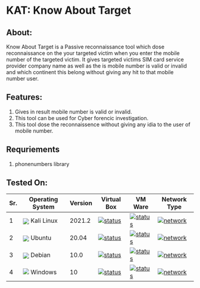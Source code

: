 # KAT: Know About Target
## **About:**
Know About Target is a Passive reconnaissance tool which dose reconnaissance on the your targeted victim when you enter the mobile number of the targeted victim. It gives targeted victims SIM card service provider company name as well as the is mobile number is valid or invalid and which continent this belong without giving any hit to that mobile number user.  
## **Features:**
1. Gives in result mobile number is valid or invalid. 
2. This tool can be used for Cyber forencic investigation.
3. This tool dose the reconnaissence without giving any idia to the user of mobile number.
## **Requriements**
1. phonenumbers library


## **Tested On:** 

 Sr. | Operating System | Version | Virtual Box | VM Ware | Network Type |
--- | --- | --- | --- | --- | --- |
1 | <img align="center" src="https://img.icons8.com/color/25/000000/kali-linux.png">  Kali Linux</img > | 2021.2 | [![status](https://badgen.net/github/status/micromatch/micromatch/4.0.1)](https://github.com/hexdee606/Automatic-MAC-Address-Changer/blob/main/README.md#tested-on)| [![status](https://badgen.net/github/status/micromatch/micromatch/4.0.1)](https://github.com/hexdee606/Automatic-MAC-Address-Changer/blob/main/README.md#tested-on)| [![network](https://badgen.net/badge/Network/NAT/brown)](https://github.com/hexdee606/Automatic-MAC-Address-Changer/blob/main/README.md#tested-on) |
2 | <img align="center" src="https://img.icons8.com/ios/25/000000/ubuntu.png">  Ubuntu</img > | 20.04 | [![status](https://badgen.net/github/status/micromatch/micromatch/4.0.1)](https://github.com/hexdee606/Automatic-MAC-Address-Changer/blob/main/README.md#tested-on)| [![status](https://badgen.net/github/status/micromatch/micromatch/4.0.1)](https://github.com/hexdee606/Automatic-MAC-Address-Changer/blob/main/README.md#tested-on)| [![network](https://badgen.net/badge/Network/NAT/brown)](https://github.com/hexdee606/Automatic-MAC-Address-Changer/blob/main/README.md#tested-on) |
3 | <img align="center" src="https://img.icons8.com/ios-glyphs/25/000000/debian.png">  Debian</img > | 10.0 | [![status](https://badgen.net/github/status/micromatch/micromatch/4.0.1)](https://github.com/hexdee606/Automatic-MAC-Address-Changer/blob/main/README.md#tested-on)| [![status](https://badgen.net/github/status/micromatch/micromatch/4.0.1)](https://github.com/hexdee606/Automatic-MAC-Address-Changer/blob/main/README.md#tested-on)| [![network](https://badgen.net/badge/Network/NAT/brown)](https://github.com/hexdee606/Automatic-MAC-Address-Changer/blob/main/README.md#tested-on) |
4 | <img src="https://img.icons8.com/windows/25/000000/windows-10.png"/>  Windows</img > | 10 | [![status](https://badgen.net/github/status/micromatch/micromatch/4.0.1)](https://github.com/hexdee606/Automatic-MAC-Address-Changer/blob/main/README.md#tested-on)| [![status](https://badgen.net/github/status/micromatch/micromatch/4.0.1)](https://github.com/hexdee606/Automatic-MAC-Address-Changer/blob/main/README.md#tested-on)| [![network](https://badgen.net/badge/Network/NAT/brown)](https://github.com/hexdee606/Automatic-MAC-Address-Changer/blob/main/README.md#tested-on) |
